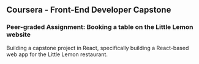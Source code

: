 ## Coursera - Front-End Developer Capstone
### Peer-graded Assignment: Booking a table on the Little Lemon website
Building a capstone project in React, specifically building a React-based web app for
the Little Lemon restaurant.
